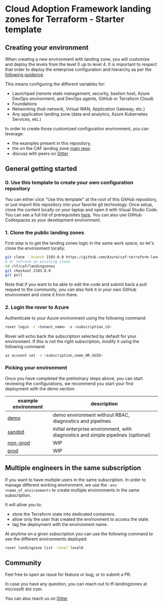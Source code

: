 # Cloud Adoption Framework landing zones for Terraform - Starter template

## Creating your environment

When creating a new environment with landing zone, you will customize and deploy the levels from the level 0 up to level 4. It is important to respect that order to deploy the enterprise configuration and hierarchy as per the [following guidance](https://github.com/Azure/caf-terraform-landingzones/blob/master/documentation/code_architecture/hierarchy.md).

This means configuring the different variables for:

- Launchpad (remote state management, security, bastion host, Azure DevOps environment, and DevOps agents, GitHub or Terraform Cloud)
- Foundations
- Networking (hub network, Virtual WAN, Application Gateway, etc.)
- Any application landing zone (data and analytics, Azure Kubernetes Services, etc.)

In order to create those customized configuration environment, you can leverage:

* the examples present in this repository,
* the on the CAF landing zone [main repo](https://github.com/Azure/caf-terraform-landingzones)
* discuss with peers on [Gitter](https://gitter.im/aztfmod/community?utm_source=badge&utm_medium=badge&utm_campaign=pr-badge)

## General getting started

### 0. Use this template to create your own configuration repository

You can either click "Use this template" at the root of this GitHub repository, or just import this repository into your favorite git technology. Once setup, clone the content locally on your laptop and open it with Visual Studio Code. You can see a full list of prerequisites [here](https://github.com/Azure/caf-terraform-landingzones/blob/master/documentation/getting_started/getting_started.md). You can also use GitHub Codespaces as your development environment.


### 1. Clone the public landing zones

First step is to get the landing zones logic in the same work space, so let's clone the environment locally:

```bash
git clone --branch 2103.0.0 https://github.com/Azure/caf-terraform-landingzones.git /tf/caf/landingzones
# Or refresh an existing clone
cd /tf/caf/landingzones
git checkout 2103.0.0
git pull
```

Note that if you want to be able to edit the code and submit back a pull request to the community, you can also fork it in your own GitHub environment and clone it from there.

### 2. Login the rover to Azure

Authenticate to your Azure environment using the following command:

```bash
rover login -t <tenant_name> -s <subscription_id>
```

Rover will echo back the subscription selected by default for your environment. If this is not the right subscription, modify it using the following command:

```bash
az account set -s <subscription_name_OR_GUID>
```

### Picking your environment

Once you have completed the preliminary steps above, you can start reviewing the configurations, we recommend you start your first deployment with the demo section.

| example environment    | description                                                                      |
|------------------------|----------------------------------------------------------------------------------|
| [demo](./demo)         | demo environment without RBAC, diagnostics and pipelines                         |
| [sandpit](./sandpit)   | initial enterprise environment, with diagnostics and simple pipelines (optional) |
| [non-prod](./non-prod) | WIP                                                                              |
| [prod](prod)           | WIP                                                                              |

## Multiple engineers in the same subscription

If you want to have multiple users in the same subscription. In order to manage different working environment, we use the ```-env <name_of_environment>``` to create multiple environments in the same subscription.

It will allow you to:

- store the Terraform state into dedicated containers.
- allow only the user that created the environment to access the state.
- tag the deployment with the environment name.

At anytime on a given subscription you can use the following command to see the different environments deployed:

```bash
rover landingzone list -level level0
```

## Community

Feel free to open an issue for feature or bug, or to submit a PR.

In case you have any question, you can reach out to tf-landingzones at microsoft dot com.

You can also reach us on [Gitter](https://gitter.im/aztfmod/community?utm_source=badge&utm_medium=badge&utm_campaign=pr-badge)
